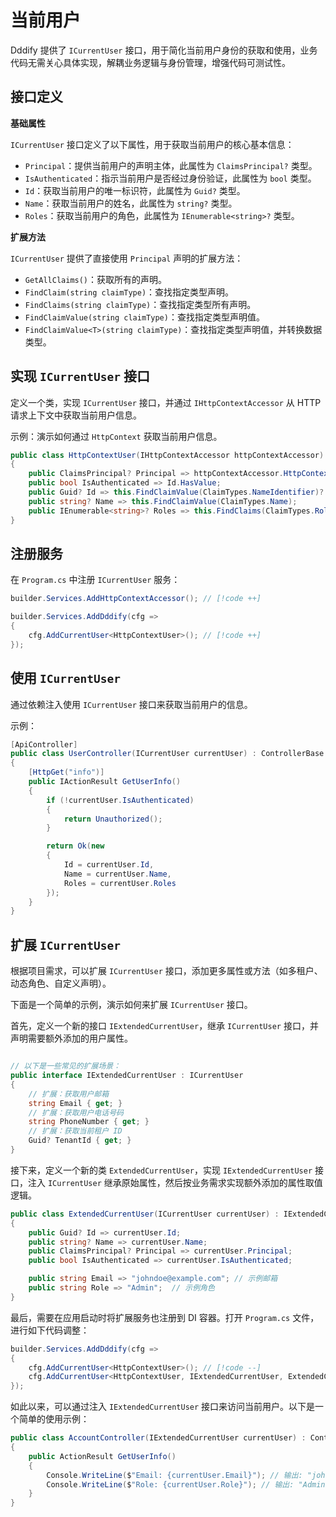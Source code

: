 # 当前用户

Dddify 提供了 `ICurrentUser` 接口，用于简化当前用户身份的获取和使用，业务代码无需关心具体实现，解耦业务逻辑与身份管理，增强代码可测试性。

## 接口定义

**基础属性**

`ICurrentUser` 接口定义了以下属性，用于获取当前用户的核心基本信息：

- `Principal`：提供当前用户的声明主体，此属性为 `ClaimsPrincipal?` 类型。
- `IsAuthenticated`：指示当前用户是否经过身份验证，此属性为 `bool` 类型。
- `Id`：获取当前用户的唯一标识符，此属性为 `Guid?` 类型。
- `Name`：获取当前用户的姓名，此属性为 `string?` 类型。
- `Roles`：获取当前用户的角色，此属性为 `IEnumerable<string>?` 类型。

**扩展方法**

`ICurrentUser` 提供了直接使用 `Principal` 声明的扩展方法：

- `GetAllClaims()`：获取所有的声明。
- `FindClaim(string claimType)`：查找指定类型声明。
- `FindClaims(string claimType)`：查找指定类型所有声明。
- `FindClaimValue(string claimType)`：查找指定类型声明值。
- `FindClaimValue<T>(string claimType)`：查找指定类型声明值，并转换数据类型。

## 实现 `ICurrentUser` 接口

定义一个类，实现 `ICurrentUser` 接口，并通过 `IHttpContextAccessor` 从 HTTP 请求上下文中获取当前用户信息。

示例：演示如何通过 `HttpContext` 获取当前用户信息。

``` C#
public class HttpContextUser(IHttpContextAccessor httpContextAccessor) : ICurrentUser
{
    public ClaimsPrincipal? Principal => httpContextAccessor.HttpContext?.User;
    public bool IsAuthenticated => Id.HasValue;
    public Guid? Id => this.FindClaimValue(ClaimTypes.NameIdentifier)?.ToGuid();
    public string? Name => this.FindClaimValue(ClaimTypes.Name);
    public IEnumerable<string>? Roles => this.FindClaims(ClaimTypes.Role).Select(c => c.Value);
}
```

## 注册服务

在 `Program.cs` 中注册 `ICurrentUser` 服务：

``` C#
builder.Services.AddHttpContextAccessor(); // [!code ++]

builder.Services.AddDddify(cfg =>
{
    cfg.AddCurrentUser<HttpContextUser>(); // [!code ++]
});
```
## 使用 `ICurrentUser`

通过依赖注入使用 `ICurrentUser` 接口来获取当前用户的信息。

示例：

``` C#
[ApiController]
public class UserController(ICurrentUser currentUser) : ControllerBase
{
    [HttpGet("info")]
    public IActionResult GetUserInfo()
    {
        if (!currentUser.IsAuthenticated)
        {
            return Unauthorized();
        }

        return Ok(new
        {
            Id = currentUser.Id,
            Name = currentUser.Name,
            Roles = currentUser.Roles
        });
    }
}
```

## 扩展 `ICurrentUser`

根据项目需求，可以扩展 `ICurrentUser` 接口，添加更多属性或方法（如多租户、动态角色、自定义声明）。





下面是一个简单的示例，演示如何来扩展 `ICurrentUser` 接口。

首先，定义一个新的接口 `IExtendedCurrentUser`，继承 `ICurrentUser` 接口，并声明需要额外添加的用户属性。

``` C#

// 以下是一些常见的扩展场景：
public interface IExtendedCurrentUser : ICurrentUser
{
    // 扩展：获取用户邮箱
    string Email { get; }
    // 扩展：获取用户电话号码
    string PhoneNumber { get; }
    // 扩展：获取当前租户 ID
    Guid? TenantId { get; }
}
```

接下来，定义一个新的类 `ExtendedCurrentUser`，实现 `IExtendedCurrentUser` 接口，注入 `ICurrentUser` 继承原始属性，然后按业务需求实现额外添加的属性取值逻辑。

``` C# {8-9}
public class ExtendedCurrentUser(ICurrentUser currentUser) : IExtendedCurrentUser
{
    public Guid? Id => currentUser.Id;
    public string? Name => currentUser.Name;
    public ClaimsPrincipal? Principal => currentUser.Principal;
    public bool IsAuthenticated => currentUser.IsAuthenticated;

    public string Email => "johndoe@example.com"; // 示例邮箱
    public string Role => "Admin";  // 示例角色
}
```

最后，需要在应用启动时将扩展服务也注册到 DI 容器。打开 `Program.cs` 文件，进行如下代码调整：

``` C#
builder.Services.AddDddify(cfg =>
{
    cfg.AddCurrentUser<HttpContextUser>(); // [!code --]
    cfg.AddCurrentUser<HttpContextUser, IExtendedCurrentUser, ExtendedCurrentUser>(); // [!code ++]
});
```

如此以来，可以通过注入 `IExtendedCurrentUser` 接口来访问当前用户。以下是一个简单的使用示例：

``` C#
public class AccountController(IExtendedCurrentUser currentUser) : ControllerBase
{
    public ActionResult GetUserInfo()
    {
        Console.WriteLine($"Email: {currentUser.Email}"); // 输出: "johndoe@example.com"
        Console.WriteLine($"Role: {currentUser.Role}"); // 输出: "Admin"
    }
}
```